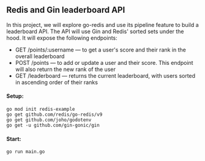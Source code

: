 ## Redis and Gin leaderboard API

In this project, we will explore go-redis and use its pipeline feature to build a leaderboard API. The API will use Gin and Redis' sorted sets under the hood. It will expose the following endpoints:

- GET /points/:username — to get a user's score and their rank in the overall leaderboard
- POST /points — to add or update a user and their score. This endpoint will also return the new rank of the user
- GET /leaderboard — returns the current leaderboard, with users sorted in ascending order of their ranks

#### Setup:

```
go mod init redis-example
go get github.com/redis/go-redis/v9
go get github.com/joho/godotenv
go get -u github.com/gin-gonic/gin
```

#### Start:

```
go run main.go
```
